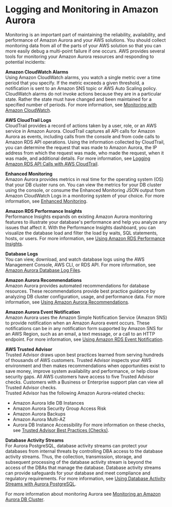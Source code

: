 # Logging and Monitoring in Amazon Aurora<a name="Overview.LoggingAndMonitoring"></a>

Monitoring is an important part of maintaining the reliability, availability, and performance of Amazon Aurora and your AWS solutions\. You should collect monitoring data from all of the parts of your AWS solution so that you can more easily debug a multi\-point failure if one occurs\. AWS provides several tools for monitoring your Amazon Aurora resources and responding to potential incidents:

**Amazon CloudWatch Alarms**  
Using Amazon CloudWatch alarms, you watch a single metric over a time period that you specify\. If the metric exceeds a given threshold, a notification is sent to an Amazon SNS topic or AWS Auto Scaling policy\. CloudWatch alarms do not invoke actions because they are in a particular state\. Rather the state must have changed and been maintained for a specified number of periods\. For more information, see [Monitoring with Amazon CloudWatch](MonitoringOverview.md#monitoring-cloudwatch)\.

**AWS CloudTrail Logs**  
CloudTrail provides a record of actions taken by a user, role, or an AWS service in Amazon Aurora\. CloudTrail captures all API calls for Amazon Aurora as events, including calls from the console and from code calls to Amazon RDS API operations\. Using the information collected by CloudTrail, you can determine the request that was made to Amazon Aurora, the IP address from which the request was made, who made the request, when it was made, and additional details\. For more information, see [Logging Amazon RDS API Calls with AWS CloudTrail](logging-using-cloudtrail.md)\.

**Enhanced Monitoring**  
Amazon Aurora provides metrics in real time for the operating system \(OS\) that your DB cluster runs on\. You can view the metrics for your DB cluster using the console, or consume the Enhanced Monitoring JSON output from Amazon CloudWatch Logs in a monitoring system of your choice\. For more information, see [Enhanced Monitoring](USER_Monitoring.OS.md)\.

**Amazon RDS Performance Insights**  
Performance Insights expands on existing Amazon Aurora monitoring features to illustrate your database's performance and help you analyze any issues that affect it\. With the Performance Insights dashboard, you can visualize the database load and filter the load by waits, SQL statements, hosts, or users\. For more information, see [Using Amazon RDS Performance Insights](USER_PerfInsights.md)\.

**Database Logs**  
You can view, download, and watch database logs using the AWS Management Console, AWS CLI, or RDS API\. For more information, see [Amazon Aurora Database Log Files](USER_LogAccess.md)\.

**Amazon Aurora Recommendations**  
Amazon Aurora provides automated recommendations for database resources\. These recommendations provide best practice guidance by analyzing DB cluster configuration, usage, and performance data\. For more information, see [Using Amazon Aurora Recommendations](USER_Recommendations.md)\.

**Amazon Aurora Event Notification**  
Amazon Aurora uses the Amazon Simple Notification Service \(Amazon SNS\) to provide notification when an Amazon Aurora event occurs\. These notifications can be in any notification form supported by Amazon SNS for an AWS Region, such as an email, a text message, or a call to an HTTP endpoint\. For more information, see [Using Amazon RDS Event Notification](USER_Events.md)\.

**AWS Trusted Advisor**  
Trusted Advisor draws upon best practices learned from serving hundreds of thousands of AWS customers\. Trusted Advisor inspects your AWS environment and then makes recommendations when opportunities exist to save money, improve system availability and performance, or help close security gaps\. All AWS customers have access to five Trusted Advisor checks\. Customers with a Business or Enterprise support plan can view all Trusted Advisor checks\.   
Trusted Advisor has the following Amazon Aurora\-related checks:  
+ Amazon Aurora Idle DB Instances
+ Amazon Aurora Security Group Access Risk
+ Amazon Aurora Backups
+ Amazon Aurora Multi\-AZ
+ Aurora DB Instance Accessibility
For more information on these checks, see [Trusted Advisor Best Practices \(Checks\)](https://aws.amazon.com/premiumsupport/trustedadvisor/best-practices/)\.

**Database Activity Streams**  
For Aurora PostgreSQL, database activity streams can protect your databases from internal threats by controlling DBA access to the database activity streams\. Thus, the collection, transmission, storage, and subsequent processing of the database activity stream is beyond the access of the DBAs that manage the database\. Database activity streams can provide safeguards for your database and meet compliance and regulatory requirements\. For more information, see [Using Database Activity Streams with Aurora PostgreSQL](DBActivityStreams.md)\.

For more information about monitoring Aurora see [Monitoring an Amazon Aurora DB Cluster](MonitoringAurora.md)\.